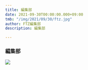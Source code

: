 ```yaml
---
title: 編集部
date: 2021-09-30T00:00:00.000+09:00
tmb: "/img/2021/09/30/ftz.jpg"
author: FTZ編集部
description: 編集部

---
```

### 編集部

![](/img/2021/09/30/ftz.jpg)